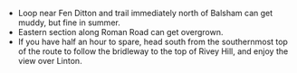 * Loop near Fen Ditton and trail immediately north of Balsham can get muddy, but
  fine in summer.
* Eastern section along Roman Road can get overgrown.
* If you have half an hour to spare, head south from the southernmost top of the
  route to follow the bridleway to the top of Rivey Hill, and enjoy the view
  over Linton.
